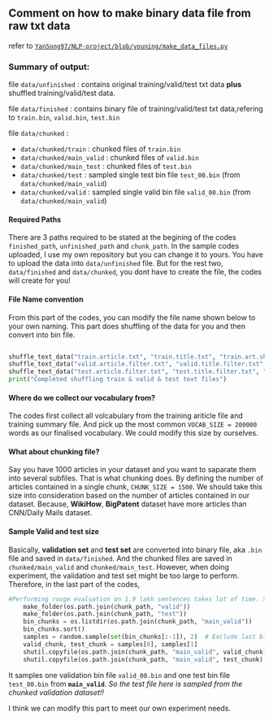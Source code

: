 ## Comment on how to make binary data file from raw txt data

refer to [`YanSong97/NLP-project/blob/youning/make_data_files.py`](https://github.com/YanSong97/NLP-project/blob/youning/make_data_files.py)

### Summary of output:

file `data/unfinished` : contains original training/valid/test txt data **plus** shuffled training/valid/test data.

file `data/finished` : contains binary file of training/valid/test txt data,refering to `train.bin`, `valid.bin`, `test.bin`

file `data/chunked` :
- `data/chunked/train` : chunked files of `train.bin`
- `data/chunked/main_valid` : chunked files of `valid.bin`
- `data/chunked/main_test` : chunked files of `test.bin`
- `data/chunked/test` : sampled single test bin file `test_00.bin` (from `data/chunked/main_valid`) 
- `data/chunked/valid` : sampled single valid bin file `valid_00.bin` (from `data/chunked/main_valid`) 


#### Required Paths 

There are 3 paths required to be stated at the begining of the codes `finished_path`, `unfinished_path` and `chunk_path`.
In the sample codes uploaded, I use my own repository but you can change it to yours. You have to upload the data into `data/unfinished` file. But for the rest two, `data/finished` and `data/chunked`, you dont have to create the file, the codes will create for you! 

#### File Name convention

From this part of the codes, you can modify the file name shown below to your own naming. This part does shuffling of the data for you and then convert into bin file. 

```python

shuffle_text_data("train.article.txt", "train.title.txt", "train.art.shuf.txt", "train.abs.shuf.txt")
shuffle_text_data("valid.article.filter.txt", "valid.title.filter.txt", "valid.art.shuf.txt", "valid.abs.shuf.txt")
shuffle_text_data("test.article.filter.txt", "test.title.filter.txt", "test.art.shuf.txt", "test.abs.shuf.txt")
print("Completed shuffling train & valid & test text files")

```

#### Where do we collect our vocabulary from? 

The codes first collect all volcabulary from the training ariticle file and training summary file. And pick up the most common `VOCAB_SIZE = 200000` words as our finalised vocabulary. We could modify this size by ourselves. 

#### What about chunking file? 

Say you have 1000 articles in your dataset and you want to saparate them into several subfiles. That is what chunking does. By defining the number of articles contained in a single chunk, `CHUNK_SIZE = 1500`. We should take this size into consideration based on the number of articles contained in our dataset. Because, **WikiHow**, **BigPatent** dataset have more articles than CNN/Daily Mails dataset. 

#### Sample Valid and test size

Basically, **validation set** and **test set** are converted into binary file, aka `.bin` file and saved in `data/finished`. And the chunked files are saved in `chunked/main_valid` and `chunked/main_test`. However, when doing experiment, the validation and test set might be too large to perform. Therefore, in the last part of the codes, 

```python
#Performing rouge evaluation on 1.9 lakh sentences takes lot of time. So, create mini validation set & test set by borrowing 15k samples each from these 1.9 lakh sentences
    make_folder(os.path.join(chunk_path, "valid"))
    make_folder(os.path.join(chunk_path, "test"))
    bin_chunks = os.listdir(os.path.join(chunk_path, "main_valid"))
    bin_chunks.sort()
    samples = random.sample(set(bin_chunks[:-1]), 2)  # Exclude last bin file; contains only 9k sentences
    valid_chunk, test_chunk = samples[0], samples[1]
    shutil.copyfile(os.path.join(chunk_path, "main_valid", valid_chunk),os.path.join(chunk_path, "valid", "valid_00.bin"))
    shutil.copyfile(os.path.join(chunk_path, "main_valid", test_chunk), os.path.join(chunk_path, "test", "test_00.bin"))
```

It samples one validation bin file `valid_00.bin` and one test bin file `test_00.bin` from **`main_valid`**. *So the test file here is sampled from the chunked validation dataset!!*

I think we can modify this part to meet our own experiment needs. 


